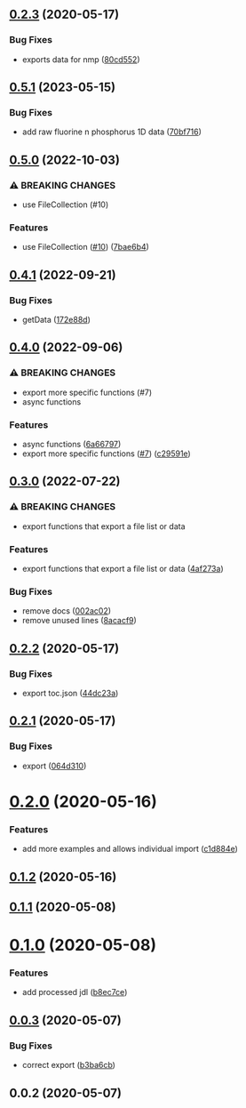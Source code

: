 ## [0.2.3](https://github.com/cheminfo/jeol-data-test/compare/v0.2.2...v0.2.3) (2020-05-17)


### Bug Fixes

* exports data for nmp ([80cd552](https://github.com/cheminfo/jeol-data-test/commit/80cd552bda7c75dde0f27031060b56326c47ec92))



## [0.5.1](https://github.com/cheminfo/jeol-data-test/compare/v0.5.0...v0.5.1) (2023-05-15)


### Bug Fixes

* add raw fluorine n phosphorus 1D data ([70bf716](https://github.com/cheminfo/jeol-data-test/commit/70bf71612900fd158c3e482af86f48655ca86352))

## [0.5.0](https://github.com/cheminfo/jeol-data-test/compare/v0.4.1...v0.5.0) (2022-10-03)


### ⚠ BREAKING CHANGES

* use FileCollection (#10)

### Features

* use FileCollection ([#10](https://github.com/cheminfo/jeol-data-test/issues/10)) ([7bae6b4](https://github.com/cheminfo/jeol-data-test/commit/7bae6b40a0c2a494a3cfc6d0c007cc7cab8a79ee))

## [0.4.1](https://github.com/cheminfo/jeol-data-test/compare/v0.4.0...v0.4.1) (2022-09-21)


### Bug Fixes

* getData ([172e88d](https://github.com/cheminfo/jeol-data-test/commit/172e88dbb869983a34879ab69d1d2159183f3add))

## [0.4.0](https://github.com/cheminfo/jeol-data-test/compare/v0.3.0...v0.4.0) (2022-09-06)


### ⚠ BREAKING CHANGES

* export more specific functions (#7)
* async functions

### Features

* async functions ([6a66797](https://github.com/cheminfo/jeol-data-test/commit/6a66797efe1e7376bc92bd435081a47ad65381c6))
* export more specific functions ([#7](https://github.com/cheminfo/jeol-data-test/issues/7)) ([c29591e](https://github.com/cheminfo/jeol-data-test/commit/c29591e0bb5bdd37cd233990bfeace4e7bc69d27))

## [0.3.0](https://github.com/cheminfo/jeol-data-test/compare/v0.2.3...v0.3.0) (2022-07-22)


### ⚠ BREAKING CHANGES

* export functions that export a file list or data

### Features

* export functions that export a file list or data ([4af273a](https://github.com/cheminfo/jeol-data-test/commit/4af273a4a8bc1050adae6e1a21806c3f68909092))


### Bug Fixes

* remove docs ([002ac02](https://github.com/cheminfo/jeol-data-test/commit/002ac02ca2d54f8afe59d0609930fe8b9dca3c54))
* remove unused lines ([8acacf9](https://github.com/cheminfo/jeol-data-test/commit/8acacf9a2d7b19c8481718963f2a85666e1f09f0))

## [0.2.2](https://github.com/cheminfo/jeol-data-test/compare/v0.2.1...v0.2.2) (2020-05-17)


### Bug Fixes

* export toc.json ([44dc23a](https://github.com/cheminfo/jeol-data-test/commit/44dc23a60333448956813c10cbddc381a19b600e))



## [0.2.1](https://github.com/cheminfo/jeol-data-test/compare/v0.2.0...v0.2.1) (2020-05-17)


### Bug Fixes

* export ([064d310](https://github.com/cheminfo/jeol-data-test/commit/064d31085766ac134d41788f542a6bdb54667f8c))



# [0.2.0](https://github.com/cheminfo/jeol-data-test/compare/v0.1.2...v0.2.0) (2020-05-16)


### Features

* add more examples and allows individual import ([c1d884e](https://github.com/cheminfo/jeol-data-test/commit/c1d884ece5dd42cefc27ac1e23502cedba3a1545))



## [0.1.2](https://github.com/cheminfo/jeol-data-test/compare/v0.1.1...v0.1.2) (2020-05-16)



## [0.1.1](https://github.com/cheminfo/jeol-data-test/compare/v0.1.0...v0.1.1) (2020-05-08)



# [0.1.0](https://github.com/cheminfo/jeol-data-test/compare/v0.0.3...v0.1.0) (2020-05-08)


### Features

* add processed jdl ([b8ec7ce](https://github.com/cheminfo/jeol-data-test/commit/b8ec7ceb240c8ec0191a7ab3d25ffcfd408483e1))



## [0.0.3](https://github.com/cheminfo/jeol-data-test/compare/v0.0.2...v0.0.3) (2020-05-07)


### Bug Fixes

* correct export ([b3ba6cb](https://github.com/cheminfo/jeol-data-test/commit/b3ba6cb2d92f60d4881cd25bd18fef8d538b92d9))



## 0.0.2 (2020-05-07)
